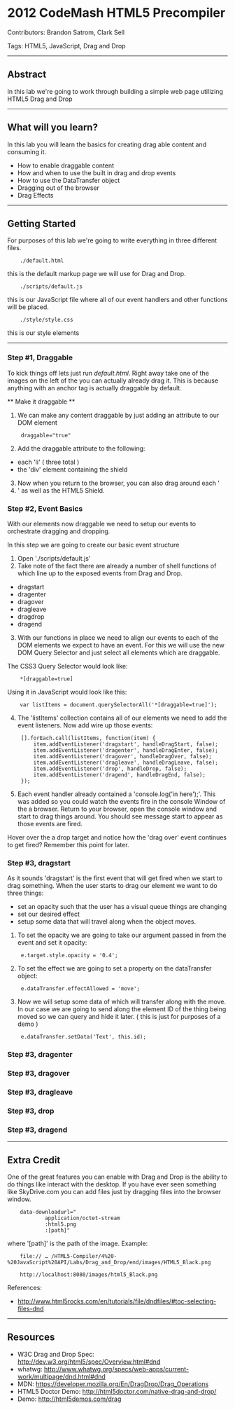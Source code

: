 # 2012 CodeMash HTML5 Precompiler
Contributors: Brandon Satrom, Clark Sell

Tags: HTML5, JavaScript, Drag and Drop

- - -
## Abstract

In this lab we're going to work through building a simple web page utilizing HTML5 Drag and Drop

- - -
## What will you learn?

In this lab you will learn the basics for creating drag able content and consuming it.

* How to enable draggable content
* How and when to use the built in drag and drop events
* How to use the DataTransfer object
* Dragging out of the browser
* Drag Effects

- - - 
## Getting Started

For purposes of this lab we're going to write everything in three different files.

		./default.html

this is the default markup page we will use for Drag and Drop.

		./scripts/default.js

this is our JavaScript file where all of our event handlers and other functions will be placed.

		./style/style.css

this is our style elements

- - - 
### Step #1, Draggable

To kick things off lets just run *default.html*. Right away take one of the images on the left of the you can actually already drag it. This is because anything with an anchor tag is actually draggable by default.

** Make it draggable **

1. We can make any content draggable by just adding an attribute to our DOM element

		draggable="true"

2. Add the draggable attribute to the following:

* each 'li' ( three total )
* the 'div' element containing the shield

3. Now when you return to the browser, you can also drag around each '<li>' as well as the HTML5 Shield.

### Step #2, Event Basics 

With our elements now draggable we need to setup our events to orchestrate dragging and dropping.

In this step we are going to create our basic event structure 

1. Open './scripts/default.js'
2. Take note of the fact there are already a number of shell functions of which line up to the exposed events from Drag and Drop.

* dragstart
* dragenter
* dragover
* dragleave
* dragdrop
* dragend

3. With our functions in place we need to align our events to each of the DOM elements we expect to have an event. For this we will use the new DOM Query Selector and just select all elements which are draggable.

The CSS3 Query Selector would look like:

		*[draggable=true]

Using it in JavaScript would look like this:

		var listItems = document.querySelectorAll('*[draggable=true]');

4. The 'listItems' collection contains all of our elements we need to add the event listeners. Now add wire up those events:

		[].forEach.call(listItems, function(item) {
			item.addEventListener('dragstart', handleDragStart, false);
        	item.addEventListener('dragenter', handleDragEnter, false);
        	item.addEventListener('dragover', handleDragOver, false);
        	item.addEventListener('dragleave', handleDragLeave, false);
        	item.addEventListener('drop', handleDrop, false);
        	item.addEventListener('dragend', handleDragEnd, false);
    	});

5. Each event handler already contained a 'console.log('in here');'. This was added so you could watch the events fire in the console Window of the a browser. Return to your browser, open the console window and start to drag things around. You should see message start to appear as those events are fired.

Hover over the a drop target and notice how the 'drag over' event continues to get fired? Remember this point for later.

### Step #3, dragstart

As it sounds 'dragstart' is the first event that will get fired when we start to drag something. When the user starts to drag our element we want to do three things:

* set an opacity such that the user has a visual queue things are changing
* set our desired effect
* setup some data that will travel along when the object moves.

1. To set the opacity we are going to take our argument passed in from the event and set it opacity:

		e.target.style.opacity = '0.4';

2. To set the effect we are going to set a property on the dataTransfer object:

		e.dataTransfer.effectAllowed = 'move';

3. Now we will setup some data of which will transfer along with the move. In our case we are going to send along the element ID of the thing being moved so we can query and hide it later. ( this is just for purposes of a demo )

		e.dataTransfer.setData('Text', this.id);

### Step #3, dragenter
### Step #3, dragover
### Step #3, dragleave
### Step #3, drop
### Step #3, dragend




---
## Extra Credit

One of the great features you can enable with Drag and Drop is the ability to do things like interact with the desktop. If you have ever seen something like SkyDrive.com you can add files just by dragging files into the browser window. 


		data-downloadurl="
                application/octet-stream
                :html5.png
                :[path]"

where '[path]' is the path of the image. Example:

		file:// … /HTML5-Compiler/4%20-%20JavaScript%20API/Labs/Drag_and_Drop/end/images/HTML5_Black.png

		http://localhost:8080/images/html5_Black.png

References:

* http://www.html5rocks.com/en/tutorials/file/dndfiles/#toc-selecting-files-dnd

- - -
## Resources

* W3C Drag and Drop Spec: http://dev.w3.org/html5/spec/Overview.html#dnd
* whatwg: http://www.whatwg.org/specs/web-apps/current-work/multipage/dnd.html#dnd
* MDN: https://developer.mozilla.org/En/DragDrop/Drag_Operations
* HTML5 Doctor Demo: http://html5doctor.com/native-drag-and-drop/
* Demo: http://html5demos.com/drag
 

